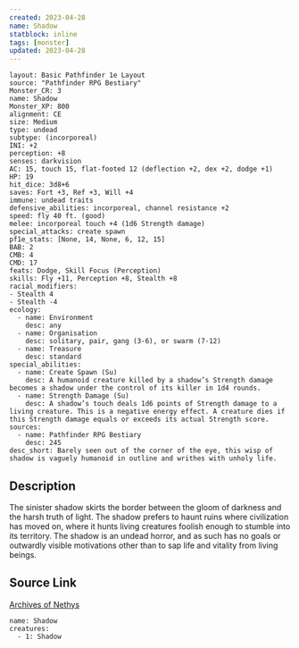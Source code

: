 ```yaml
---
created: 2023-04-28
name: Shadow
statblock: inline
tags: [monster]
updated: 2023-04-28
---
```

```statblock
layout: Basic Pathfinder 1e Layout
source: "Pathfinder RPG Bestiary"
Monster_CR: 3
name: Shadow
Monster_XP: 800
alignment: CE
size: Medium
type: undead
subtype: (incorporeal)
INI: +2
perception: +8
senses: darkvision
AC: 15, touch 15, flat-footed 12 (deflection +2, dex +2, dodge +1)
HP: 19
hit_dice: 3d8+6
saves: Fort +3, Ref +3, Will +4
immune: undead traits
defensive_abilities: incorporeal, channel resistance +2
speed: fly 40 ft. (good)
melee: incorporeal touch +4 (1d6 Strength damage)
special_attacks: create spawn
pf1e_stats: [None, 14, None, 6, 12, 15]
BAB: 2
CMB: 4
CMD: 17
feats: Dodge, Skill Focus (Perception)
skills: Fly +11, Perception +8, Stealth +8
racial_modifiers:
- Stealth 4
- Stealth -4
ecology:
  - name: Environment
    desc: any
  - name: Organisation
    desc: solitary, pair, gang (3-6), or swarm (7-12)
  - name: Treasure
    desc: standard
special_abilities:
  - name: Create Spawn (Su)
    desc: A humanoid creature killed by a shadow’s Strength damage becomes a shadow under the control of its killer in 1d4 rounds.
  - name: Strength Damage (Su)
    desc: A shadow’s touch deals 1d6 points of Strength damage to a living creature. This is a negative energy effect. A creature dies if this Strength damage equals or exceeds its actual Strength score.
sources:
  - name: Pathfinder RPG Bestiary
    desc: 245
desc_short: Barely seen out of the corner of the eye, this wisp of shadow is vaguely humanoid in outline and writhes with unholy life.
```
## Description
The sinister shadow skirts the border between the gloom of darkness and the harsh truth of light. The shadow prefers to haunt ruins where civilization has moved on, where it hunts living creatures foolish enough to stumble into its territory. The shadow is an undead horror, and as such has no goals or outwardly visible motivations other than to sap life and vitality from living beings.
## Source Link
[Archives of Nethys](https://aonprd.com/MonsterDisplay.aspx?ItemName=Shadow)
```encounter-table
name: Shadow
creatures:
  - 1: Shadow
```
